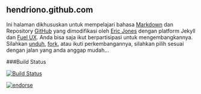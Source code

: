 ## hendriono.github.com

Ini halaman dikhususkan untuk mempelajari bahasa [Markdown](http://daringfireball.net/projects/markdown/syntax) dan Repository [GitHub](http://github.com) yang dimodifikasi oleh [Eric Jones](http://erjjones.github.com/) dengan platform Jekyll dan [Fuel UX](http://exacttarget.github.com/fuelux/). Anda bisa saja ikut berpartisipasi untuk mengembangkannya. Silahkan [unduh](https://github.com/hendriono/hendriono.github.com/archive/master.zip), [fork](https://github.com/hendriono/hendriono.github.com/fork), atau ikuti perkembangannya, silahkan pilih sesuai dengan jalan yang anda anggap mudah...

###Build Status

[![Build Status](https://secure.travis-ci.org/hendriono/hendriono.github.com.png?branch=master)](https://travis-ci.org/hendriono/hendriono.github.com)

[![endorse](http://api.coderwall.com/hendriono/endorsecount.png)](http://coderwall.com/hendriono)